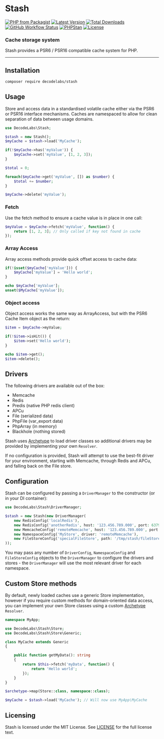 # Stash

[![PHP from Packagist](https://img.shields.io/packagist/php-v/decodelabs/stash?style=flat)](https://packagist.org/packages/decodelabs/stash)
[![Latest Version](https://img.shields.io/packagist/v/decodelabs/stash.svg?style=flat)](https://packagist.org/packages/decodelabs/stash)
[![Total Downloads](https://img.shields.io/packagist/dt/decodelabs/stash.svg?style=flat)](https://packagist.org/packages/decodelabs/stash)
[![GitHub Workflow Status](https://img.shields.io/github/actions/workflow/status/decodelabs/stash/integrate.yml?branch=develop)](https://github.com/decodelabs/stash/actions/workflows/integrate.yml)
[![PHPStan](https://img.shields.io/badge/PHPStan-enabled-44CC11.svg?longCache=true&style=flat)](https://github.com/phpstan/phpstan)
[![License](https://img.shields.io/packagist/l/decodelabs/stash?style=flat)](https://packagist.org/packages/decodelabs/stash)

### Cache storage system

Stash provides a PSR6 / PSR16 compatible cache system for PHP.

---

## Installation

```bash
composer require decodelabs/stash
```

## Usage

Store and access data in a standardised volatile cache either via the PSR6 or PSR16 interface mechanisms.
Caches are namespaced to allow for clean separation of data between usage domains.

```php
use DecodeLabs\Stash;

$stash = new Stash();
$myCache = $stash->load('MyCache');

if(!$myCache->has('myValue')) {
    $myCache->set('myValue', [1, 2, 3]);
}

$total = 0;

foreach($myCache->get('myValue', []) as $number) {
    $total += $number;
}

$myCache->delete('myValue');
```

### Fetch
Use the fetch method to ensure a cache value is in place in one call:

```php
$myValue = $myCache->fetch('myValue', function() {
    return [1, 2, 3]; // Only called if key not found in cache
});
```

### Array Access
Array access methods provide quick offset access to cache data:

```php
if(!isset($myCache['myValue'])) {
    $myCache['myValue'] = 'Hello world';
}

echo $myCache['myValue'];
unset($MyCache['myValue']);
```

### Object access
Object access works the same way as ArrayAccess, but with the PSR6 Cache Item object as the return:

```php
$item = $myCache->myValue;

if(!$item->isHit()) {
    $item->set('Hello world');
}

echo $item->get();
$item->delete();
```

## Drivers

The following drivers are available out of the box:

- Memcache
- Redis
- Predis (native PHP redis client)
- APCu
- File (serialized data)
- PhpFile (var_export data)
- PhpArray (in memory)
- Blackhole (nothing stored)

Stash uses [Archetype](https://github.com/decodelabs/archetype) to load driver classes so additional drivers may be provided by implementing your own `Resolver`.

If no configuration is provided, Stash will attempt to use the best-fit driver for your environment, starting with Memcache, through Redis and APCu, and falling back on the File store.

## Configuration

Stash can be configured by passing a `DriverManager` to the constructor (or in your DI container):

```php
use DecodeLabs\Stash\DriverManager;

$stash = new Stash(new DriverManager(
    new RedisConfig('localRedis'),
    new RedisConfig('anotherRedis', host: '123.456.789.000', port: 6379),
    new MemcacheConfig('remoteMemcache', host: '123.456.789.000', port: 11211),
    new NamespaceConfig('MyStore', driver: 'remoteMemcache'),
    new FileStoreConfig('specialFileStore', path: '/tmp/stash/fileStore'),
));
```
You may pass any number of `DriverConfig`, `NamespaceConfig` and `FileStoreConfig` objects to the `DriverManager` to configure the drivers and stores - the `DriverManager` will use the most relevant driver for each namespace.

## Custom Store methods

By default, newly loaded caches use a generic Store implementation, however if you require custom methods for domain-oriented data access, you can implement your own Store classes using a custom [Archetype](https://github.com/decodelabs/archetype) `Resolver`.

```php
namespace MyApp;

use DecodeLabs\Stash\Store;
use DecodeLabs\Stash\Store\Generic;

class MyCache extends Generic
{

    public function getMyData(): string
    {
        return $this->fetch('myData', function() {
            return 'Hello world';
        });
    }
}

$archetype->map(Store::class, namespace::class);

$myCache = $stash->load('MyCache'); // Will now use MyApp\MyCache
```


## Licensing
Stash is licensed under the MIT License. See [LICENSE](./LICENSE) for the full license text.
